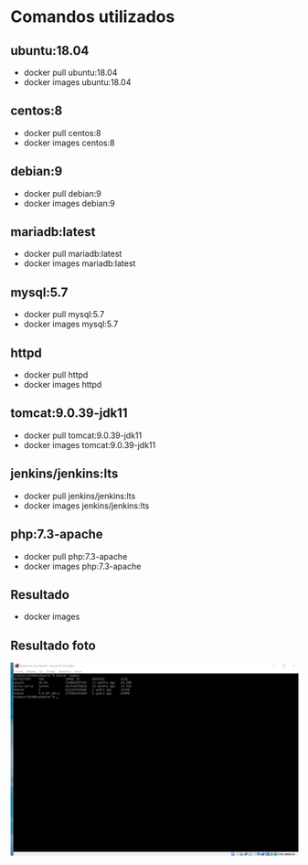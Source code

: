 # Comandos utilizados
## ubuntu:18.04
- docker pull ubuntu:18.04
- docker images ubuntu:18.04

## centos:8
- docker pull centos:8
- docker images centos:8

## debian:9
- docker pull debian:9
- docker images debian:9

## mariadb:latest
- docker pull mariadb:latest
- docker images mariadb:latest

## mysql:5.7
- docker pull mysql:5.7
- docker images mysql:5.7

## httpd
- docker pull httpd
- docker images httpd

## tomcat:9.0.39-jdk11
- docker pull tomcat:9.0.39-jdk11
- docker images tomcat:9.0.39-jdk11

## jenkins/jenkins:lts
- docker pull jenkins/jenkins:lts
- docker images jenkins/jenkins:lts

## php:7.3-apache
- docker pull php:7.3-apache
- docker images php:7.3-apache

## Resultado
- docker images

## Resultado foto
![Resultado](https://raw.githubusercontent.com/dlopnun1503/Despliegue/refs/heads/master/Docker/Resultado%20Actividad2.png)